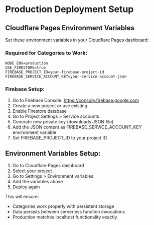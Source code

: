 # Production Deployment Setup

## Cloudflare Pages Environment Variables

Set these environment variables in your Cloudflare Pages dashboard:

### Required for Categories to Work:
```
NODE_ENV=production
USE_FIRESTORE=true
FIREBASE_PROJECT_ID=your-firebase-project-id
FIREBASE_SERVICE_ACCOUNT_KEY=your-service-account-json
```

### Firebase Setup:
1. Go to Firebase Console: https://console.firebase.google.com
2. Create a new project or use existing
3. Enable Firestore database
4. Go to Project Settings > Service accounts
5. Generate new private key (downloads JSON file)
6. Add the JSON content as FIREBASE_SERVICE_ACCOUNT_KEY environment variable
7. Set FIREBASE_PROJECT_ID to your project ID

## Environment Variables Setup:
1. Go to Cloudflare Pages dashboard
2. Select your project
3. Go to Settings > Environment variables
4. Add the variables above
5. Deploy again

This will ensure:
- Categories work properly with persistent storage
- Data persists between serverless function invocations
- Production matches localhost functionality exactly